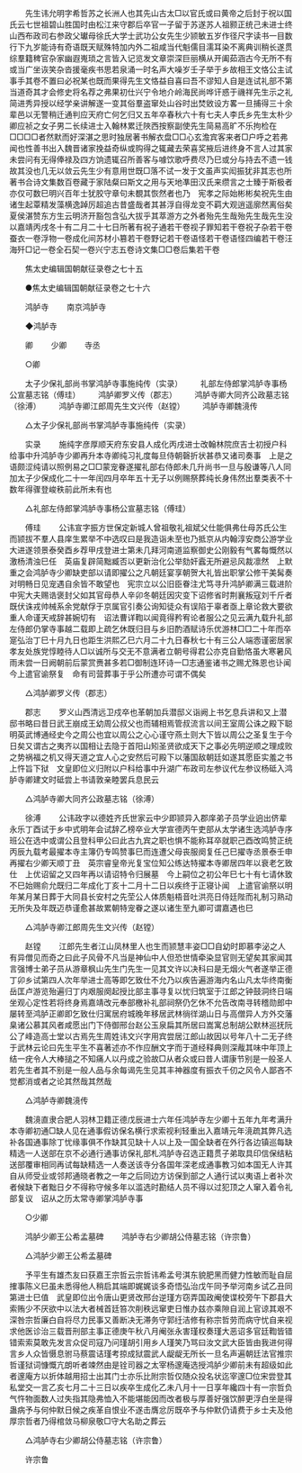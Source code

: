 <!-- { "loadSidebar": true } -->
　　先生讳允明字希哲苏之长洲人也其先山古太□以官氏或曰黄帝之后封于祝以国氏云七世祖碧山胜国时由松江来守郡后卒官一子留于苏遂苏人祖颢正统己未进士终山西布政司右参政父瓛母徐氏大学士武功公女先生少颕敏五岁作径尺字读书一目数行下九岁能诗有奇语既天赋殊特加内外二祖咸当代魁儒目濡耳染不离典训稍长遂贯综羣籍稗官杂家幽遐嵬琐之言皆入记览发文章崇深巨丽横从开阖茹涵古今无所不有或当广坐诙笑杂沓援毫疾书思若泉涌一时名声大噪岁壬子举于乡故相王文恪公主试事手其卷不置曰必祝某也既而果得先生文恪益自喜曰吾不谬知人自是连试礼部不第当道奇其才会修史将名荐之弗果初仕兴宁令地介岭海民尚哗讦惑于禨祥先生示之礼简进秀异授以经学亲讲解遂一变其俗羣盗窜处山谷时出焚敓设方畧一旦捕得三十余辈邑以无警稍迁通判应天府亡何乞归又五年卒春秋六十有七夫人李氏乡先生太朴少卿应祯之女子男二长续进士入翰林累迁陜西按察副使先生简易高旷不乐拘检在□□□□者然默而好深湛之思时独居著书解衣盘□□心玄澹宾客来者□户呼之若弗闻也性善书出入魏晋诸家挽益奇纵或购得之辄藏去荣喜奖掖后进终身不言人过其家未尝问有无得俸禄及四方饷遗辄召所善客与噱饮歌呼费尽乃巳或分与持去不遗一钱故其没也几无以敛云先生少有意用世既□落不试一发于文虽声实闳振犹非其志也所著书合诗文集数百卷藏于家陆粲曰斯文之用与天地凖田汉氏来缵言之士臻于斯极者亦仅可数巳明兴百年士犹胶守章句未覩其恢然者也乃　宪孝之际始彬彬矣祝先生由诸生起覃精发藻横逸踔厉超追古昔盛哉者其甚浮自得龙变不羁大观逍遥廓然离俗矣夏侯湛赞东方生云明济开豁包含弘大拔乎其萃游方之外者殆先生哉殆先生哉先生没以嘉靖丙戌冬十有二月二十七日所著有祝子通若干卷视子罪知若干卷祝子杂若干卷蚕衣一卷浮物一卷成化间苏材小篡若干卷野记若干卷语怪若干卷语怪四编若干卷汪海歼□记一卷全石契一卷兴宁志五卷诗文集□□卷后集若干卷 

　　焦太史编辑国朝献征录卷之七十五 

　　●焦太史编辑国朝献征录卷之七十六 

　　鸿胪寺 
　　南京鸿胪寺 

　　◆鸿胪寺 

　　卿 
　　少卿 
　　寺丞 

　　○卿 

　　太子少保礼部尚书掌鸿胪寺事施纯传（实录） 
　　礼部左侍郎掌鸿胪寺事杨公宣墓志铭（傅珪） 
　　鸿胪卿罗义传（郡志） 
　　鸿胪寺卿大同齐公政墓志铭（徐溥） 
　　鸿胪寺卿江郎周先生文兴传（赵镗） 
　　鸿胪寺卿魏滰传 

　　△太子少保礼部尚书掌鸿胪寺事施纯传（实录） 

　　实录 
　　施纯字彦厚顺天府东安县人成化丙戌进士改翰林院庶吉士初授户科给事中升鸿胪寺少卿再升本寺卿纯习礼度每旦侍朝磬折状甚恭又诸司奏事　上是之语颇涩纯请以照例易之□□蒙宠眷遂擢礼部右侍郎未几升尚书一旦与殷谦等八人同加太子少保成化二十一年闰四月卒年五十无子以例赐祭葬纯长身伟然出羣类表不十数年得骤登峻秩前此所未有也 

　　△礼部左侍郎掌鸿胪寺事杨公宣墓志铭（傅珪） 

　　傅珪 
　　公讳宣字振方世保定新城人曾祖敬礼祖斌父仕能俱弗仕母苏氏公生而颕拔不羣人县庠生累举不中选叹曰是我造诣未至也乃抵京从内翰淳安商公游学业大进遂领景泰癸酉乡荐甲戌登进士第未几拜河南道监察御史公刚毅有气畧每慨然以激杨清浊巳任　英庙复辟简黜臧否以更新治化公举劾奸蠧无所避忌风裁凛然　上默重之会鸿胪寺少卿缺吏部以请即擢公之凡朝廷宴享朝贺大礼皆出职掌公修干美髯奏对明畅日见宠遇自余皆不敢望也　宪宗立以公旧臣眷注尤笃寻升鸿胪卿满三载进阶中宪大夫赐诰褒封父如其官母恭人辛卯冬朝廷因灾变下诏修省时荆襄叛寇刘千斤者既伏诛戎帅械系余党献俘于京属官引奏公询知徒众有误陷于辜者亟上章论救大要欲重人命谨天戒辞甚婉切有　诏法曹详鞫以闻竟得矜宥论者服公之见云满九载升礼部左侍郎仍掌寺事越二载即上疏乞休既归目与乡旧酌酒赋诗乐优游林□□二十年而卒寔弘治丁巳十月九日也距生洪熙乙巳六月二十九日春秋七十有三公人端悫谨密居家孝友处族党惇睦待人□以诚所与交无不意满者立朝号得君公亦克自勤恪虽大寒暑风雨未尝一日阙朝前后蒙赏赉甚多若□御制连环诗一□志通鉴诸书之赐尤殊恩也讣闻　今上遣官谕祭复　命有司营葬事于乎公所遭亦可谓不偶矣 

　　△鸿胪卿罗义传（郡志） 

　　郡志 
　　罗义山西清远卫戍卒也革朝加兵潜邸义诣阙上书乞息兵讲和又上潜邸书略曰昔日武王崩成王幼周公叔父也而辅相焉管叔流言以间王室周公诛之殿下聪明英武博通经史今之周公也宜以周公之心心谨守燕土则大下皆以周公之圣复生于今日矣又谓古之夷齐以国相让去隐于首阳山矧圣贤欲成天下之事必先明逆顺之理成败之势祸福之机又得天道之宜人心之安然后可殿下以藩国敌朝廷如遂其愿臣实羞之书上忤旨下狱　文皇即位义归附以户科给事中升湖广布政司左参议代左参议杨砥入鸿胪寺卿建文时砥尝上书请敦亲睦罢兵息民云 

　　△鸿胪寺卿大同齐公政墓志铭（徐溥） 

　　徐溥 
　　公讳政字以德姓齐氏世家云中少即颕异入郡庠弟子员学业逈出侪辈永乐丁酉试于乡中式明年会试辞乙榜卒业大学宣德丙午吏部从太学诸生选鸿胪寺序班公在选中或谓公且登科甲公曰此古九宾之职也惧不能称耳卒就职己酉改鸣赞正统丙辰九载考最擢本寺主簿仍专鸣赞事巳而连遭父母丧服阕复任己巳擢寺丞景泰壬申再擢右少卿天顺丁丑　英宗睿皇帝光复宝位知公练达特擢本寺卿居四年以衰老乞致仕　上优诏留之又四年再以请诏特令归展墓　今上嗣位之初公年巳七十有七请休致不巳始赐俞允既归二年成化丁亥十二月十二日以疾终于正寝讣闻　上遣官谕祭以明年某月某日葬于大同县长安村之先茔公人体质魁梧音吐洪亮日侍廷陛而礼制习熟动无所失及年既迈恭谨愈甚故累朝特宠眷之遂以诸生至九卿可谓嘉遇也巳 

　　△鸿胪寺卿江郎周先生文兴传（赵镗） 

　　赵镗 
　　江郎先生者江山凤林里人也生而颕慧丰姿□□自幼时即慕李泌之人有异僧见而奇之曰此子风骨不凡当是神仙中人但恐世情牵染显官则无望矣其家闻其言强博士弟子员从游章枫山先生门先生一见其文许以决科曰是无烟火气者遂举正德丁卯乡试第四人次年举进士高等即乞致仕不允乃以疾告遍游海内名山凡太华终南衡岳匡卢游览殆遍归丁内艰服阕起授比部主事寻复以忧归筑室于江郎之钟鼓洞终日端坐观心定性若将终身焉嘉靖改元奉部檄补礼部祠祭仍乞休不允告改南寻转稽勋郎中屡转至鸿胪正卿即乞致仕归寓居府城晚年移居武林徜徉湖山日与高僧异人方外交藩臬诸公慕其风者咸愿出门下侍御邢台赵公玉泉扁其所居曰嵩寓总制胡公默林巡抚阮公了峰造高士堂以古焉先生周姓讳文兴字用宾尝居江郎山故因以号年八十二无子终于武林云论曰先生平生不喜著述亦不作应酬文字而于道经释典则深胾其味中年顶上结一疣令人大棒搥之不知痛人以丹成之验故□从者众或曰昔人谓康节别是一般圣人若先生者其不别是一般人品与余每谒先生见其丰神器度有振衣千仞之风令人鄙吝不觉都消或者之论其然哉其然哉 

　　△鸿胪寺卿魏滰传 

　　魏滰直隶合肥人羽林卫籍正德戊辰进士六年任鸿胪寺左少卿十五年九年考满升本寺卿初通□缺人见在通事假访保名横行求索视利轻重出入嘉靖元年滰疏其弊凡选补各国通事除丁忧缘事俱不作缺其见缺十人以上及一国全缺者在外行各边镇巡每缺精选一人送部在京不必通行通事访保礼部札鸿胪寺召选正籍贯子弟取具印信保结粘送部覆审相同再试每缺精选一人奏送该寺分各国年深老成通事教习如本国无人许其自从师受业或邻邦通晓者教之一年之后同边方访保到部之人通行试以夷语上者补次者候缺下者黜日夕不得称守候多年以滥选时勘结人员不得以过犯顶之人窜入着令礼部复议　诏从之历太常寺卿掌鸿胪寺事 

　　○少卿 

　　鸿胪少卿王公希孟墓碑 
　　鸿胪寺右少卿胡公侍墓志铭（许宗鲁） 

　　△鸿胪少卿王公希孟墓碑 

　　予平生有雄杰友曰获嘉王宗哲云宗哲讳希孟号淇东貌肥黑而健力性敏而耻自屈搉事陈义巳虽未悉得他人稍启其端即娓娓谈多奇悟弘治戊午同予举河南乡试乙丑同第进士巳值　武皇即位出令唐山更贤改邢台逆瑾方窃弄国政阉使谍校旁午下郡县大索贿少不厌欲中以法大者械首廷笞次削秩远窜吏日惟办兹亦乘隙自润上官谅其艰不深咎宗哲廉白自将尽力民事又善断决无滞务守郭纴洁修有称宗哲劳而病守忧自来视求他医诊治三载晋刑部主事正德庚午秋八月阉张永害瑾权奏瑾大恶诏多官廷鞫皆错错索索莫敢先发言众促司寇乃问瑾胡引用乡人瑾笑乃骂曰汝文武大臣皆由我进何得言乡人众皆慑息驸马蔡震诘瑾考掠成狱震武人龊龊无所长一旦名声遍朝廷法官推宗哲谨狱词慷慨亢朗听者竦然由是铨司器之太宰杨邃庵选授鸿胪少卿前未有超级如此者邃庵方以折体越用招士出其门士亦乐比附宗哲仅随众投名状迄宰邃□位宋尝登其私堂交一言乙亥七月二十三日以疾卒生成化乙未八月十一日享年纔四十有一宗哲负气忤物面数人过失指其隐弗恤入不能堪能因而改者极与厚善好强饮醉更浮白坐是得蛊病予与何仲默日候之疾革自恨业不遂击膺忿厉既卒予与仲默仍请费于乡士夫及他厚宗哲者乃得棺敛马柳泉敬□守大名助之葬云 

　　△鸿胪寺右少卿胡公侍墓志铭（许宗鲁） 

　　许宗鲁 
